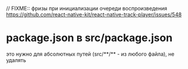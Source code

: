 // FIXME:: фризы при инициализации очереди воспроизведения https://github.com/react-native-kit/react-native-track-player/issues/548

# package.json в src/package.json

это нужно для абсолютных путей (src/\*\*/\*\* - из любого файла), не удалять
